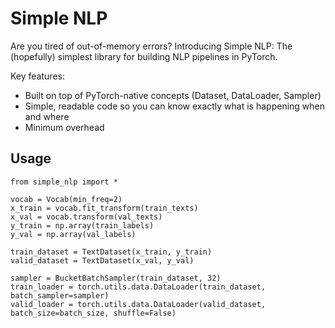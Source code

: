 # Simple NLP
Are you tired of out-of-memory errors?
Introducing Simple NLP: The (hopefully) simplest library for building NLP pipelines in PyTorch.

Key features:
- Built on top of PyTorch-native concepts (Dataset, DataLoader, Sampler)
- Simple, readable code so you can know exactly what is happening when and where
- Minimum overhead


## Usage
```
from simple_nlp import *

vocab = Vocab(min_freq=2)
x_train = vocab.fit_transform(train_texts)
x_val = vocab.transform(val_texts)
y_train = np.array(train_labels)
y_val = np.array(val_labels)

train_dataset = TextDataset(x_train, y_train)
valid_dataset = TextDataset(x_val, y_val)

sampler = BucketBatchSampler(train_dataset, 32)
train_loader = torch.utils.data.DataLoader(train_dataset, batch_sampler=sampler)
valid_loader = torch.utils.data.DataLoader(valid_dataset, batch_size=batch_size, shuffle=False)
```
